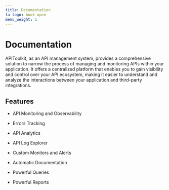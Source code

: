```yaml
---
title: Documentation
fa-logo: book-open
menu_weight: 1
---
```


# Documentation

APIToolkit, as an API management system, provides a comprehensive solution to narrow the process of managing and monitoring APIs within your application. It offers a centralized platform that enables you to gain visibility and control over your API ecosystem, making it easier to understand and analyze the interactions between your application and third-party integrations. 

## Features

- API Monitoring and Observability

- Errors Tracking

- API Analytics

- API Log Explorer

- Custom Monitors and Alerts

- Automatic Documentation

- Powerful Queries

- Powerful Reports


